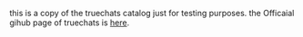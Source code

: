 this is a copy of the truechats catalog just for testing purposes. the Officaial gihub page of truechats is [here](here[url](https://github.com/truecharts/charts)https://github.com/truecharts/charts).
